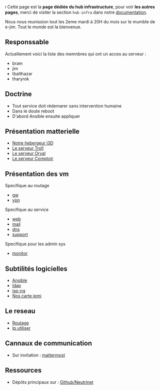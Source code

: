 <!-- TITLE: hub infra -->
<!-- SUBTITLE: Infrastructure - Infrastructuur, Sysadmin, Servers & Codes-->

:information_source: Cette page est la **page dédiée du hub infrastructure**, pour voir **les autres pages**, merci de visiter la section `hub-infra` dans notre [documentation](all).

Nous nous reunission tout les 2eme mardi à 20H du mois sur le mumble de e-jim. Tout le monde est la bienvenue.

## Responssable
Actuellement voici la liste des memnbres qui ont un acces au serveur : 
* bram
* jim
* tbalthazar
* tharyrok

## Doctrine

* Tout service doit rédemarer sans intervention humaine
* Dans le doute reboot
* D'abord Ansible ensuite appliquer

## Présentation matterielle

* [Notre hebergeur i3D](infra/physical/i3d)
* [Le serveur Troll](infra/physical/troll)
* [Le serveur Orval](infra/physical/orval)
* [Le serveur Comptoir](infra/physical/comptoir)

## Présentation des vm
Specifique au routage
* [gw](infra/vms/gw)
* [vpn](infra/vms/vpn)

Specifique au service
* [web](infra/vms/web)
* [mail](infra/vms/mail)
* [dns](infra/vms/dns)
* [support](infra/vms/support)

Specifique pour les admin sys
* [monitor](infra/vms/monitor)

## Subtilités logicielles
* [Ansible](infra/software/ansible)
* [ldap](infra/software/ldap)
* [isp-ng](infra/software/ispng)
* [Nos carte ipmi](infra/software/ipmiview)

## Le reseau
* [Routage](infra/network/routage)
* [Ip utiliser](infra/network/ips)

## Cannaux de communication

* Sur invitation : [mattermost](https://chat.neutrinet.be/neutrinet/channels/hub-infra)

## Ressources

* Dépôts principaux sur : [Github/Neutrinet](https://github.com/neutrinet)

